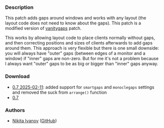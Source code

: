 ### Description

This patch adds gaps around windows and works with any layout (the layout code
does not need to know about the gaps). This patch is a modified version of
[vanitygaps][vanitygaps] patch.

This works by allowing layout code to place clients normally without gaps, and
then correcting positions and sizes of clients afterwards to add gaps around
them. This approach is very flexible but there is one small downside: you will
always have "outer" gaps (between edges of a monitor and a window) if "inner"
gaps are non-zero. But for me it's not a problem because I always want "outer"
gaps to be as big or bigger than "inner" gaps anyway.

[vanitygaps]: /dwl/dwl-patches/src/branch/main/patches/vanitygaps

### Download

- [0.7 2025-02-11](/dwl/dwl-patches/raw/branch/main/patches/genericgaps/genericgaps-0.7.patch):
  added support for `smartgaps` and `monoclegaps` settings and removed the suck
  from `arrange()` function
- [0.7](/dwl/dwl-patches/raw/branch/main/patches/genericgaps/genericgaps.patch)

### Authors

- [Nikita Ivanov](https://codeberg.org/nikitaivanov) ([GitHub](https://github.com/NikitaIvanovV))
